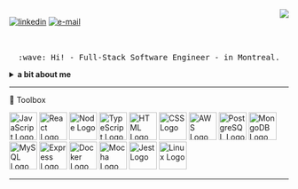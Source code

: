 <img align="right" src="https://github-readme-stats.vercel.app/api?username=mrrobotsca&hide=stars,issues&count_private=true&show_icons=true">

[![linkedin](https://img.shields.io/static/v1?label=linkedin&message=%20&color=e3be7a&logo=&style=flat-square&logoColor=orange)](https://www.linkedin.com/in/omidadibi/)
[![e-mail](https://img.shields.io/static/v1?label=e-mail&message=%20&color=68835c&logo=gmail&style=flat-square&logoColor=white)](mailto:omidadibi943@gmail.com)

<p align="center">
  <br><br>
  <samp>
    :wave: Hi! - Full-Stack Software Engineer - in Montreal.
  </samp>
</p>

<details>
  <summary><b>a bit about me</b></summary>

<br>- 💬 Ask me about ... Passionate about entrepreneurship 💥
<br>- 📫 How to reach me: ... omidadibi943@gmail.com 📨
<br>- ⚡ Fun fact: ... Know my ways around BBQ 😎
</details>
 
---

🧰 Toolbox

<img src="https://cdn.worldvectorlogo.com/logos/logo-javascript.svg" alt="JavaScript Logo" width="50" height="50"/> <img src="https://cdn.worldvectorlogo.com/logos/react-2.svg" alt="React Logo" width="50" height="50"/> <img src="https://cdn.worldvectorlogo.com/logos/nodejs-1.svg" alt="Node Logo" width="50" height="50"/> <img src="https://cdn.worldvectorlogo.com/logos/typescript.svg" alt="TypeScript Logo" width="50" height="50"/> <img src="https://user-images.githubusercontent.com/40873350/122793901-ee3fd000-d278-11eb-9f46-314c80130311.png" alt="HTML Logo" width="50" height="50"/> <img src="https://user-images.githubusercontent.com/40873350/122793734-c81a3000-d278-11eb-8fcf-b01cc10c4efe.png" alt="CSS Logo" width="50" height="50"/> <img src="https://cdn.worldvectorlogo.com/logos/aws-2.svg" alt="AWS Logo" width="50" height="50"/> <img src="https://cdn.worldvectorlogo.com/logos/postgresql.svg" alt="PostgreSQL Logo" width="50" height="50"/> <img src="https://cdn.worldvectorlogo.com/logos/mongodb-icon-1.svg" alt="MongoDB Logo" width="50" height="50"/> <img src="https://cdn.worldvectorlogo.com/logos/mysql-6.svg" alt="MySQL Logo" width="50" height="50"/> <img src="https://pngimage.net/wp-content/uploads/2018/05/express-js-png-5.png" alt="Express Logo" width="50" height="50"/> <img src="https://cdn.worldvectorlogo.com/logos/docker-3.svg" alt="Docker Logo" width="50" height="50"/> <img src="https://cdn.worldvectorlogo.com/logos/mocha-1.svg" alt="Mocha Logo" width="50" height="50"/> <img src="https://symbols.getvecta.com/stencil_85/20_jest-icon.a8fdca0c23.svg" alt="Jest Logo" width="50" height="50"/> <img src="https://cdn.worldvectorlogo.com/logos/linux-tux.svg" alt="Linux Logo" width="50" height="50"/>


---

